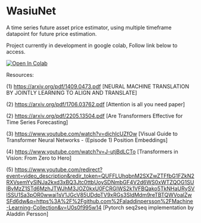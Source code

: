 # WasiuNet
A time series future asset price estimator, using multiple timeframe datapoint for future price estimation.

Project currently in development in google colab, Follow link below to access.

[![Open In Colab](https://colab.research.google.com/assets/colab-badge.svg)](https://drive.google.com/file/d/1Nm_8_5firMCZ3w-A0y-AdrE2g0VBJT4d/view?usp=sharing)

Resources:

(1) https://arxiv.org/pdf/1409.0473.pdf [NEURAL MACHINE TRANSLATION
BY JOINTLY LEARNING TO ALIGN AND TRANSLATE] 

(2) https://arxiv.org/pdf/1706.03762.pdf [Attention is all you need paper]

(2) https://arxiv.org/pdf/2205.13504.pdf [Are Transformers Effective for Time Series Forecasting]

(3) https://www.youtube.com/watch?v=dichIcUZfOw [Visual Guide to Transformer Neural Networks - (Episode 1) Position Embeddings]

(4) https://www.youtube.com/watch?v=J-utjBdLCTo [Transformers in Vision: From Zero to Hero]

(5) https://www.youtube.com/redirect?event=video_description&redir_token=QUFFLUhqbnM2SXZwZTFfbG1FZkN2RXVsemYySlNJa2kxd3xBQ3Jtc0ttbUoySDNmbGF4V2d6WS0xWTZQOG1SUlBvMzZ1STd6MzhJTWJhM3JOZ0kxU0FCRGlWS2k1VFBQako5TkNHaURySVlSSU1Sa3pOR0wwai1sV1JGcV85UDdpTV9xRGs3SldMdm9reTBTQWVoalZwSFd6dw&q=https%3A%2F%2Fgithub.com%2Faladdinpersson%2FMachine-Learning-Collection&v=U0s0f995w14 [Pytorch seq2seq implementation by Aladdin Persson]